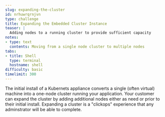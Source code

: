 ```yaml
---
slug: expanding-the-cluster
id: nrhuwrqrnjvn
type: challenge
title: Expanding the Embedded Cluster Instance
teaser: |
  Adding nodes to a running cluster to provide sufficient capacity
notes:
- type: text
  contents: Moving from a single node cluster to multiple nodes
tabs:
- title: Shell
  type: terminal
  hostname: shell
difficulty: basic
timelimit: 300
---
```


The initial install of a Kubernets appliance converts a single (often
virtual) machine into a one-node cluster running your application.
Your customer can expand the cluster by adding additional nodes
either as need or prior to their initial install. Expanding a cluster
is a "clickops" experience that any adminstrator will be able to
complete.
